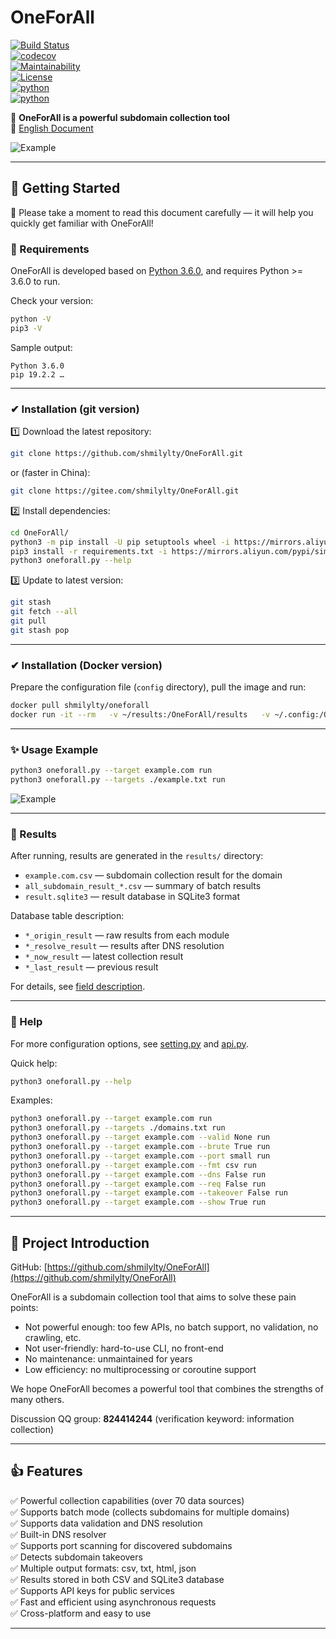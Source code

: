 
# OneForAll

[![Build Status](https://travis-ci.org/shmilylty/OneForAll.svg?branch=master)](https://travis-ci.org/shmilylty/OneForAll)  
[![codecov](https://codecov.io/gh/shmilylty/OneForAll/branch/master/graph/badge.svg)](https://codecov.io/gh/shmilylty/OneForAll)  
[![Maintainability](https://api.codeclimate.com/v1/badges/1287668a6b4c72af683e/maintainability)](https://codeclimate.com/github/shmilylty/OneForAll/maintainability)  
[![License](https://img.shields.io/github/license/shmilylty/OneForAll)](https://github.com/shmilylty/OneForAll/tree/master/LICENSE)  
[![python](https://img.shields.io/badge/python-3.6+-blue)](https://github.com/shmilylty/OneForAll/tree/master/)  
[![python](https://img.shields.io/badge/release-v0.4.5-brightgreen)](https://github.com/shmilylty/OneForAll/releases)

👊 **OneForAll is a powerful subdomain collection tool**  
📝 [English Document](https://github.com/shmilylty/OneForAll/tree/master/docs/en-us/README.md)

![Example](./docs/usage_example.svg)

---

## 🚀 Getting Started

📢 Please take a moment to read this document carefully — it will help you quickly get familiar with OneForAll!

### 🐍 Requirements

OneForAll is developed based on [Python 3.6.0](https://www.python.org/downloads/release/python-360/), and requires Python >= 3.6.0 to run.

Check your version:
```bash
python -V
pip3 -V
```

Sample output:
```
Python 3.6.0
pip 19.2.2 …
```

---

### ✔ Installation (git version)

1️⃣ Download the latest repository:
```bash
git clone https://github.com/shmilylty/OneForAll.git
```
or (faster in China):
```bash
git clone https://gitee.com/shmilylty/OneForAll.git
```

2️⃣ Install dependencies:
```bash
cd OneForAll/
python3 -m pip install -U pip setuptools wheel -i https://mirrors.aliyun.com/pypi/simple/
pip3 install -r requirements.txt -i https://mirrors.aliyun.com/pypi/simple/
python3 oneforall.py --help
```

3️⃣ Update to latest version:
```bash
git stash
git fetch --all
git pull
git stash pop
```

---

### ✔ Installation (Docker version)

Prepare the configuration file (`config` directory), pull the image and run:
```bash
docker pull shmilylty/oneforall
docker run -it --rm   -v ~/results:/OneForAll/results   -v ~/.config:/OneForAll/config   shmilylty/oneforall --target example.com run
```

---

### ✨ Usage Example
```bash
python3 oneforall.py --target example.com run
python3 oneforall.py --targets ./example.txt run
```

![Example](./docs/usage_example.svg)

---

### 🧐 Results

After running, results are generated in the `results/` directory:
- `example.com.csv` — subdomain collection result for the domain
- `all_subdomain_result_*.csv` — summary of batch results
- `result.sqlite3` — result database in SQLite3 format

Database table description:
- `*_origin_result` — raw results from each module
- `*_resolve_result` — results after DNS resolution
- `*_now_result` — latest collection result
- `*_last_result` — previous result

For details, see [field description](./docs/field.md).

---

### 🤔 Help

For more configuration options, see [setting.py](config/setting.py) and [api.py](config/api.py).

Quick help:
```bash
python3 oneforall.py --help
```

Examples:
```bash
python3 oneforall.py --target example.com run
python3 oneforall.py --targets ./domains.txt run
python3 oneforall.py --target example.com --valid None run
python3 oneforall.py --target example.com --brute True run
python3 oneforall.py --target example.com --port small run
python3 oneforall.py --target example.com --fmt csv run
python3 oneforall.py --target example.com --dns False run
python3 oneforall.py --target example.com --req False run
python3 oneforall.py --target example.com --takeover False run
python3 oneforall.py --target example.com --show True run
```

---

## 🎉 Project Introduction

GitHub: [https://github.com/shmilylty/OneForAll](https://github.com/shmilylty/OneForAll)

OneForAll is a subdomain collection tool that aims to solve these pain points:
- Not powerful enough: too few APIs, no batch support, no validation, no crawling, etc.
- Not user-friendly: hard-to-use CLI, no front-end
- No maintenance: unmaintained for years
- Low efficiency: no multiprocessing or coroutine support

We hope OneForAll becomes a powerful tool that combines the strengths of many others.

Discussion QQ group: **824414244** (verification keyword: information collection)

---

## 👍 Features

✅ Powerful collection capabilities (over 70 data sources)  
✅ Supports batch mode (collects subdomains for multiple domains)  
✅ Supports data validation and DNS resolution  
✅ Built-in DNS resolver  
✅ Supports port scanning for discovered subdomains  
✅ Detects subdomain takeovers  
✅ Multiple output formats: csv, txt, html, json  
✅ Results stored in both CSV and SQLite3 database  
✅ Supports API keys for public services  
✅ Fast and efficient using asynchronous requests  
✅ Cross-platform and easy to use

---
